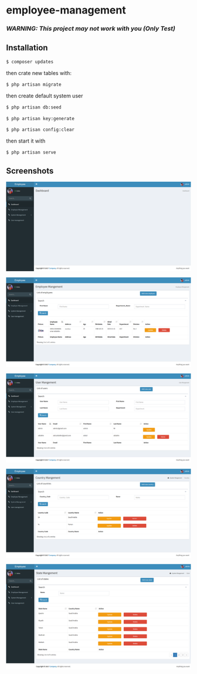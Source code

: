 # employee-management

### _**WARNING: This project may not work with you (Only Test)**_

## Installation

```bash
$ composer updates
```
then crate new tables with:

```bash
$ php artisan migrate
```
then create default system user

```bash
$ php artisan db:seed
```

```bash
$ php artisan key:generate
```

```bash
$ php artisan config:clear
```
then start it with
```bash
$ php artisan serve
```

## Screenshots

![Alt text](/5.png?raw=true "Dashboard")

![Alt text](/4.png?raw=true "Employees mangement")

![Alt text](/3.png?raw=true "User mangement")

![Alt text](/2.png?raw=true "country mangement")

![Alt text](/1.png?raw=true "States mangement")

